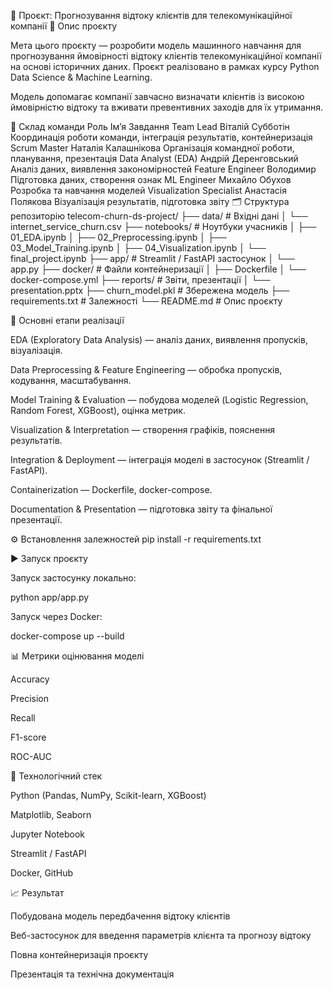 🧠 Проєкт: Прогнозування відтоку клієнтів для телекомунікаційної компанії
📄 Опис проєкту

Мета цього проєкту — розробити модель машинного навчання для прогнозування ймовірності відтоку клієнтів телекомунікаційної компанії на основі історичних даних.
Проєкт реалізовано в рамках курсу Python Data Science & Machine Learning.

Модель допомагає компанії завчасно визначати клієнтів із високою ймовірністю відтоку та вживати превентивних заходів для їх утримання.

👥 Склад команди
Роль	Ім’я	Завдання
Team Lead	Віталій Субботін	Координація роботи команди, інтеграція результатів, контейнеризація
Scrum Master	Наталія Калашнікова	Організація командної роботи, планування, презентація
Data Analyst (EDA)	Андрій Деренговський	Аналіз даних, виявлення закономірностей
Feature Engineer	Володимир	Підготовка даних, створення ознак
ML Engineer	Михайло Обухов	Розробка та навчання моделей
Visualization Specialist	Анастасія Полякова	Візуалізація результатів, підготовка звіту
🗂️ Структура репозиторію
telecom-churn-ds-project/
├── data/                    # Вхідні дані
│   └── internet_service_churn.csv
├── notebooks/               # Ноутбуки учасників
│   ├── 01_EDA.ipynb
│   ├── 02_Preprocessing.ipynb
│   ├── 03_Model_Training.ipynb
│   ├── 04_Visualization.ipynb
│   └── final_project.ipynb
├── app/                     # Streamlit / FastAPI застосунок
│   └── app.py
├── docker/                  # Файли контейнеризації
│   ├── Dockerfile
│   └── docker-compose.yml
├── reports/                 # Звіти, презентації
│   └── presentation.pptx
├── churn_model.pkl          # Збережена модель
├── requirements.txt          # Залежності
└── README.md                 # Опис проєкту

🔬 Основні етапи реалізації

EDA (Exploratory Data Analysis) — аналіз даних, виявлення пропусків, візуалізація.

Data Preprocessing & Feature Engineering — обробка пропусків, кодування, масштабування.

Model Training & Evaluation — побудова моделей (Logistic Regression, Random Forest, XGBoost), оцінка метрик.

Visualization & Interpretation — створення графіків, пояснення результатів.

Integration & Deployment — інтеграція моделі в застосунок (Streamlit / FastAPI).

Containerization — Dockerfile, docker-compose.

Documentation & Presentation — підготовка звіту та фінальної презентації.

⚙️ Встановлення залежностей
pip install -r requirements.txt

▶️ Запуск проєкту

Запуск застосунку локально:

python app/app.py


Запуск через Docker:

docker-compose up --build

📊 Метрики оцінювання моделі

Accuracy

Precision

Recall

F1-score

ROC-AUC

🧩 Технологічний стек

Python (Pandas, NumPy, Scikit-learn, XGBoost)

Matplotlib, Seaborn

Jupyter Notebook

Streamlit / FastAPI

Docker, GitHub

📈 Результат

Побудована модель передбачення відтоку клієнтів

Веб-застосунок для введення параметрів клієнта та прогнозу відтоку

Повна контейнеризація проєкту

Презентація та технічна документація